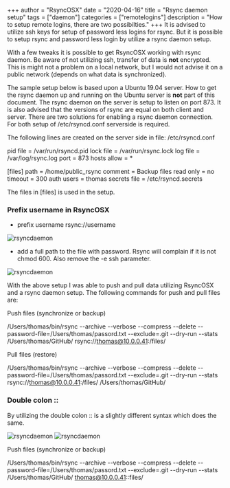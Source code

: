 +++
author = "RsyncOSX"
date = "2020-04-16"
title =  "Rsync daemon setup"
tags = ["daemon"]
categories = ["remotelogins"]
description = "How to setup remote logins, there are two possibilties."
+++
It is advised to utilize ssh keys for setup of password less logins for rsync. But it is possible to setup rsync and password less login by utilize a rsync daemon setup.

With a few tweaks it is possible to get RsyncOSX working with rsync daemon. Be aware of not utilizing ssh, transfer of data is **not** encrypted. This is might not a problem on a local network, but I would not advise it on a public network (depends on what data is synchronized).

The sample setup below is based upon a Ubuntu 19.04 server. How to get the rsync daemon up and running on the Ubuntu server is **not** part of this document. The rsync daemon on the server is setup to listen on port 873. It is also advised that the versions of rsync are equal on both client and server. There are two solutions for enabling a rsync daemon connection. For both setup of /etc/rsyncd.conf serverside is required.

The following lines are created on the server side in file: /etc/rsyncd.conf

pid file = /var/run/rsyncd.pid
lock file = /var/run/rsync.lock
log file = /var/log/rsync.log
port = 873
hosts allow = *

[files]
path = /home/public_rsync
comment = Backup files
read only = no
timeout = 300
auth users = thomas
secrets file = /etc/rsyncd.secrets

The files in [files] is used in the setup.

### Prefix username in RsyncOSX

- prefix username rsync://username

![rsyncdaemon](/images/RsyncOSX/master/rsyncdaemon/rsyncdaemon1.png)

- add a full path to the file with password. Rsync will complain if it is not chmod 600. Also remove the -e ssh parameter.

![rsyncdaemon](/images/RsyncOSX/master/rsyncdaemon/rsyncdaemon2.png)

With the above setup I was able to push and pull data utilizing RsyncOSX and a rsync daemon setup. The following commands for push and pull files are:

Push files (synchronize or backup)

/Users/thomas/bin/rsync --archive --verbose --compress --delete --password-file=/Users/thomas/passord.txt --exclude=.git --dry-run --stats /Users/thomas/GitHub/ rsync://thomas@10.0.0.41:/files/

Pull files (restore)

/Users/thomas/bin/rsync --archive --verbose --compress --delete --password-file=/Users/thomas/passord.txt --exclude=.git --dry-run --stats rsync://thomas@10.0.0.41:/files/ /Users/thomas/GitHub/

### Double colon ::

By utilizing the double colon :: is a slightly different syntax which does the same.  

![rsyncdaemon](/images/RsyncOSX/master/rsyncdaemon/rsyncdaemon3.png)
![rsyncdaemon](/images/RsyncOSX/master/rsyncdaemon/rsyncdaemon4.png)

Push files (synchronize or backup)

/Users/thomas/bin/rsync --archive --verbose --compress --delete --password-file=/Users/thomas/passord.txt --exclude=.git --dry-run --stats /Users/thomas/GitHub/ thomas@10.0.0.41::files/
